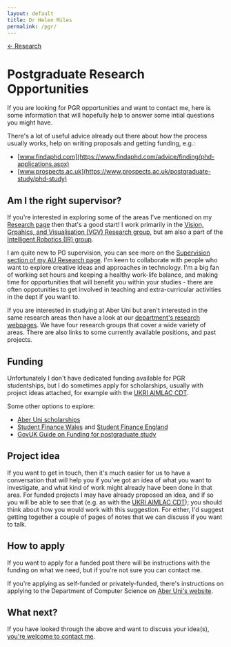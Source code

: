 ```yaml
---
layout: default
title: Dr Helen Miles
permalink: /pgr/
---
```


[<- Research](research.markdown)

# Postgraduate Research Opportunities
If you are looking for PGR opportunities and want to contact me, here is some information that will hopefully help to answer some intial questions you might have.

There's a lot of useful advice already out there about how the process usually works, help on writing proposals and getting funding, e.g.:
- [www.findaphd.com](https://www.findaphd.com/advice/finding/phd-applications.aspx)
- [www.prospects.ac.uk](https://www.prospects.ac.uk/postgraduate-study/phd-study)

## Am I the right supervisor?
If you're interested in exploring some of the areas I've mentioned on my [Research page](research.markdown) then that's a good start! I work primarily in the [Vision, Grpahics, and Visualisation (VGV) Research group](https://www.aber.ac.uk/en/cs/research/vgv/), but am also a part of the [Intelligent Robotics (IR) group](https://www.aber.ac.uk/en/cs/research/ir/). 

I am quite new to PG supervision, you can see more on the [Supervision section of my AU Research page](https://pure.aber.ac.uk/portal/en/persons/helen-miles(7b18b132-9dc9-4f58-83cb-271020a0418f)/supervision.html). I'm keen to collaborate with people who want to explore creative ideas and approaches in technology. I'm a big fan of working set hours and keeping a healthy work-life balance, and making time for opportunities that will benefit you within your studies - there are often oppotunities to get involved in teaching and extra-curricular activities in the dept if you want to. 

If you are interested in studying at Aber Uni but aren't interested in the same research areas then have a look at our [department's research webpages](https://www.aber.ac.uk/en/cs/research/). We have four research groups that cover a wide variety of areas. There are also links to some currently available positions, and past projects.

## Funding
Unfortunately I don't have dedicated funding available for PGR studentships, but I do sometimes apply for scholarships, usually with project ideas attached, for example with the [UKRI AIMLAC CDT](http://cdt-aimlac.org/cdt-main.html).

Some other options to explore:
- [Aber Uni scholarships](https://www.aber.ac.uk/en/study-with-us/fees/postgrad/uk/research/)
- [Student Finance Wales](https://www.studentfinancewales.co.uk/postgraduate-finance/doctoral/) and [Student Finance England](https://www.gov.uk/doctoral-loan)
- [GovUK Guide on Funding for postgraduate study](https://www.gov.uk/funding-for-postgraduate-study)

## Project idea
If you want to get in touch, then it's much easier for us to have a conversation that will help you if you've got an idea of what you want to investigate, and what kind of work might already have been done in that area. For funded projects I may have already proposed an idea, and if so you will be able to see that (e.g. as with the [UKRI AIMLAC CDT](http://cdt-aimlac.org/cdt-main.html)); you should think about how you would work with this suggestion. For either, I'd suggest getting together a couple of pages of notes that we can discuss if you want to talk. 

## How to apply
If you want to apply for a funded post there will be instructions with the funding on what we need, but if you're not sure you can contact me.

If you're applying as self-funded or privately-funded, there's instructions on applying to the Department of Computer Science on [Aber Uni's website](https://courses.aber.ac.uk/postgraduate/computer-science-research/).

## What next?
If you have looked through the above and want to discuss your idea(s), [you're welcome to contact me](https://pure.aber.ac.uk/portal/en/persons/helen-miles(7b18b132-9dc9-4f58-83cb-271020a0418f).html).
